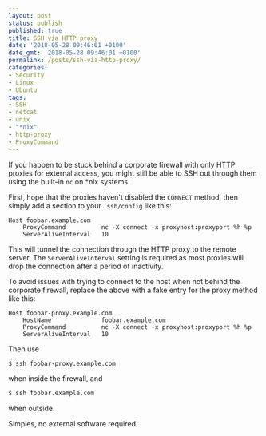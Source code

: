 ```yaml
---
layout: post
status: publish
published: true
title: SSH via HTTP proxy
date: '2018-05-28 09:46:01 +0100'
date_gmt: '2018-05-28 09:46:01 +0100'
permalink: /posts/ssh-via-http-proxy/
categories:
- Security
- Linux
- Ubuntu
tags:
- SSH
- netcat
- unix
- "*nix"
- http-proxy
- ProxyCommand
---
```

If you happen to be stuck behind a corporate firewall with only HTTP proxies for external access, you might still be able to SSH out through them using the built-in `nc` on *nix systems.

First, hope that the proxies haven't disabled the `CONNECT` method, then simply add a section to your `.ssh/config` like this:


```
Host foobar.example.com
    ProxyCommand          nc -X connect -x proxyhost:proxyport %h %p
    ServerAliveInterval   10
```

This will tunnel the connection through the HTTP proxy to the remote server. The `ServerAliveInterval` setting is required as most proxies will drop the connection after a period of inactivity.

To avoid issues with trying to connect to the host when not behind the corporate firewall, replace the above with a fake entry for the proxy method like this:

```
Host foobar-proxy.example.com
    HostName              foobar.example.com
    ProxyCommand          nc -X connect -x proxyhost:proxyport %h %p
    ServerAliveInterval   10
```

Then use

```bash
$ ssh foobar-proxy.example.com
```

when inside the firewall, and

```bash
$ ssh foobar.example.com
```

when outside.

Simples, no external software required.


